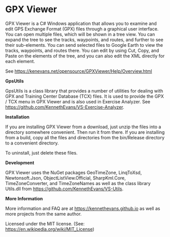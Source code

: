 # GPX Viewer

GPX Viewer is a C# Windows application that allows you to examine and edit GPS Exchange Format (GPX) files through a graphical user interface. You can open multiple files, which will be shown in a tree view. You can expand the tree to see the tracks, waypoints, and routes, and further to see their sub-elements. You can send selected files to Google Earth to view the tracks, waypoints, and routes there. You can edit by using Cut, Copy, and Paste on the elements of the tree, and you can also edit the XML directly for each element.

See https://kenevans.net/opensource/GPXViewer/Help/Overview.html

**GpsUtils**

GpsUtils is a class library that provides a number of utilities for dealing with GPX and Training Center Database (TCX) files. It is used to provide the GPX / TCX menu in GPX Viewer and is also used in Exercise Analyzer. See https://github.com/KennethEvans/VS-Exercise-Analyzer. 

**Installation**

If you are installing GPX Viewer from a download, just unzip the files into a directory somewhere convenient. Then run it from there. If you are installing from a build, copy all the files and directories from the bin/Release directory to a convenient directory.

To uninstall, just delete these files.

**Development**

GPX Viewer uses the NuGet packages GeoTimeZone, LinqToXsd, Newtonsoft.Json, ObjectListView.Official, SharpKml.Core, TimeZoneConverter, and TimeZoneNames as well as the class library Utils.dll from https://github.com/KennethEvans/VS-Utils.

**More Information**

More information and FAQ are at https://kennethevans.github.io as well as more projects from the same author.

Licensed under the MIT license. (See: https://en.wikipedia.org/wiki/MIT_License)